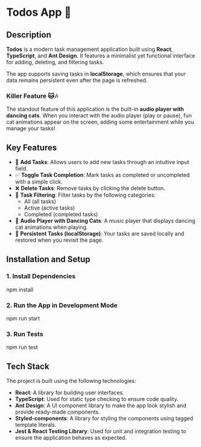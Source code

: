 # Todos App 📝

## Description

**Todos** is a modern task management application built using **React**, **TypeScript**, and **Ant Design**. It features a minimalist yet functional interface for adding, deleting, and filtering tasks.

The app supports saving tasks in **localStorage**, which ensures that your data remains persistent even after the page is refreshed.

### Killer Feature 🐱🎶

The standout feature of this application is the built-in **audio player with dancing cats**. When you interact with the audio player (play or pause), fun cat animations appear on the screen, adding some entertainment while you manage your tasks!

## Key Features

- 📝 **Add Tasks**: Allows users to add new tasks through an intuitive input field.
- ✅ **Toggle Task Completion**: Mark tasks as completed or uncompleted with a simple click.
- ❌ **Delete Tasks**: Remove tasks by clicking the delete button.
- 🔄 **Task Filtering**: Filter tasks by the following categories:
  - All (all tasks)
  - Active (active tasks)
  - Completed (completed tasks)
- 🎵 **Audio Player with Dancing Cats**: A music player that displays dancing cat animations when playing.
- 💾 **Persistent Tasks (localStorage)**: Your tasks are saved locally and restored when you revisit the page.

## Installation and Setup

### 1. Install Dependencies

npm install

### 2. Run the App in Development Mode

npm run start

### 3. Run Tests

npm run test

## Tech Stack

The project is built using the following technologies:

- **React**: A library for building user interfaces.
- **TypeScript**: Used for static type checking to ensure code quality.
- **Ant Design**: A UI component library to make the app look stylish and provide ready-made components.
- **Styled-components**: A library for styling the components using tagged template literals.
- **Jest & React Testing Library**: Used for unit and integration testing to ensure the application behaves as expected.
